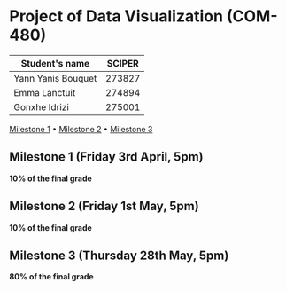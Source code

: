 # Project of Data Visualization (COM-480)

| Student's name | SCIPER |
| --- | --- |
| Yann Yanis Bouquet | 273827 |
| Emma Lanctuit | 274894 |
| Gonxhe Idrizi | 275001 |

[Milestone 1](#milestone-1-friday-3rd-april-5pm) • [Milestone 2](#milestone-2-friday-1st-may-5pm) • [Milestone 3](#milestone-3-thursday-28th-may-5pm)

## Milestone 1 (Friday 3rd April, 5pm)

**10% of the final grade**


## Milestone 2 (Friday 1st May, 5pm)

**10% of the final grade**




## Milestone 3 (Thursday 28th May, 5pm)

**80% of the final grade**
